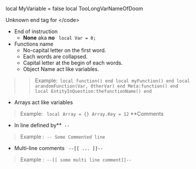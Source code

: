 local MyVariable = false
local TooLongVarNameOfDoom

Unknown end tag for &lt;/code&gt;


  * End of instruction
    * **None** aka **no** ```
local Var = 0;```
  * Functions name
    * No-capital letter on the first word.
    * Each words are collapsed.
    * Capital letter at the begin of each words.
    * Object Name act like variables.
> > Example:```
local function()
end
local myFunction()
end
local arandomFunction(Var, OtherVar)
end
Meta:function()
end
local EntityInQuestion:thefunctionName()
end```
  * Arrays act like variables

> Example: ```
local Array = {}
Array.Key = 12```
**Comments
  * In line defined by**```
--```
> Example :```
-- Some Commented line```
  * Multi-line comments ```
--[[ ... ]]--```
> Example :```
--[[ some
multi
line
comment]]--```